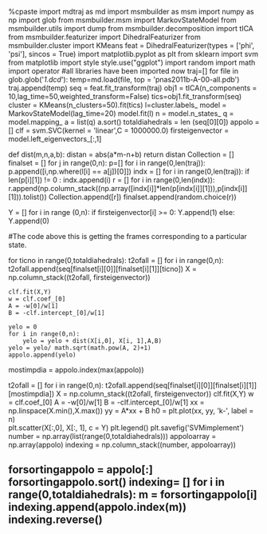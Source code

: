 %cpaste
import mdtraj as md
import msmbuilder as msm
import numpy as np
import glob
from msmbuilder.msm import MarkovStateModel
from msmbuilder.utils import dump
from msmbuilder.decomposition import tICA
from msmbuilder.featurizer import DihedralFeaturizer
from msmbuilder.cluster import KMeans
feat = DihedralFeaturizer(types = ['phi', 'psi'], sincos = True)
import matplotlib.pyplot as plt
from sklearn import svm
from matplotlib import style
style.use("ggplot")
import random
import math
import operator
#all libraries have been imported now
traj=[]
for file in glob.glob('*1.dcd*'):
     temp=md.load(file, top = 'pnas2011b-A-00-all.pdb')
     traj.append(temp)
seq = feat.fit_transform(traj)
obj1 = tICA(n_components = 10,lag_time=50,weighted_transform=False)
tics=obj1.fit_transform(seq)
cluster = KMeans(n_clusters=50).fit(tics)
l=cluster.labels_
model = MarkovStateModel(lag_time=20)
model.fit(l)
n = model.n_states_
q = model.mapping_
a = list(q)
a.sort()
totaldiahedrals = len (seq[0][0])
appolo = []
clf = svm.SVC(kernel = 'linear',C = 1000000.0)
firsteigenvector = model.left_eigenvectors_[:,1]

def dist(m,n,a,b):
	distan = abs(a*m-n+b)
	return distan
Collection = []
finalset = []
for j in range(0,n):
	p=[]
	for i in range(0,len(traj)):
			p.append([i,np.where(l[i] == a[j])[0]])
	indx = []
	for i in range(0,len(traj)):
		if len(p[i][1]) != 0 :
			indx.append(i)
	r = [] 
	for i in range(0,len(indx)):
		r.append(np.column_stack((np.array([indx[i]]*len(p[indx[i]][1])),p[indx[i]][1])).tolist())
	Collection.append([r])
	finalset.append(random.choice(r))

Y = []
for i in range (0,n):
	if firsteigenvector[i] >= 0:
		Y.append(1)
	else:
		Y.append(0)

#The code above this is getting the frames corresponding to a particular state.

for ticno in range(0,totaldiahedrals):
	t2ofall = []
	for i in range(0,n):
		t2ofall.append(seq[finalset[i][0]][finalset[i][1]][ticno])
	X = np.column_stack((t2ofall, firsteigenvector))
	
	clf.fit(X,Y)
	w = clf.coef_[0] 
	A = -w[0]/w[1] 
	B = -clf.intercept_[0]/w[1]

	yelo = 0
	for i in range(0,n):
		yelo = yelo + dist(X[i,0], X[i, 1],A,B)
	yelo = yelo/ math.sqrt(math.pow(A, 2)+1)
	appolo.append(yelo)

mostimpdia = appolo.index(max(appolo))

t2ofall = []
for i in range(0,n):
	t2ofall.append(seq[finalset[i][0]][finalset[i][1]][mostimpdia])
X = np.column_stack((t2ofall, firsteigenvector))
clf.fit(X,Y)
w = clf.coef_[0] 
A = -w[0]/w[1] 
B = -clf.intercept_[0]/w[1]
xx = np.linspace(X.min(),X.max()) 
yy = A*xx + B 
h0 = plt.plot(xx, yy, 'k-', label = n)  
plt.scatter(X[:,0], X[:, 1], c = Y) 
plt.legend() 
plt.savefig('SVMimplement') 
number = np.array(list(range(0,totaldiahedrals)))
appoloarray = np.array(appolo)
indexing = np.column_stack((number, appoloarray))

forsortingappolo = appolo[:]
forsortingappolo.sort()
indexing= []
for i in range(0,totaldiahedrals):
	m = forsortingappolo[i]
	indexing.append(appolo.index(m))
indexing.reverse()
--
